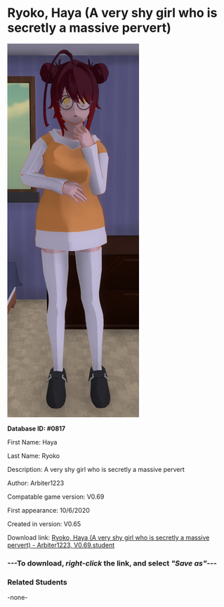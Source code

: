 # Ryoko, Haya (A very shy girl who is secretly a massive pervert)

<img src="../../Files/Images/Ryoko, Haya (A very shy girl who is secretly a massive pervert).png" title="Ryoko, Haya (A very shy girl who is secretly a massive pervert) - Arbiter1223, V0.69">

**Database ID: #0817**

First Name: Haya

Last Name: Ryoko

Description: A very shy girl who is secretly a massive pervert

Author: Arbiter1223

Compatable game version: V0.69

First appearance: 10/6/2020

Created in version: V0.65

Download link: <a href="https://raw.githubusercontent.com/Arbiter1223/Daigaku-Gurashi-Custom-Students/master/Files/Student%20Files/Ryoko%2C%20Haya%20(A%20very%20shy%20girl%20who%20is%20secretly%20a%20massive%20pervert)%20-%20Arbiter1223%2C%20V0.69.student">Ryoko, Haya (A very shy girl who is secretly a massive pervert) - Arbiter1223, V0.69.student</a>

### ---**To download, _right-click_ the link, and select _"Save as"_**---

### Related Students

-none-
